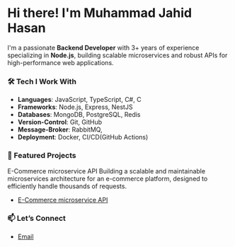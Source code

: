 # Hi there! I'm Muhammad Jahid Hasan

I'm a passionate **Backend Developer** with 3+ years of experience specializing in **Node.js**, building scalable microservices and robust APIs for high-performance web applications.

### 🛠️ Tech I Work With
- **Languages**: JavaScript, TypeScript, C#, C
- **Frameworks**: Node.js, Express, NestJS
- **Databases**: MongoDB, PostgreSQL, Redis
- **Version-Control**: Git, GitHub
- **Message-Broker**: RabbitMQ,
- **Deployment**: Docker, CI/CD(GitHub Actions)


### 📂 Featured Projects
E-Commerce microservice API
Building a scalable and maintainable microservices architecture for an e-commerce platform, designed to efficiently handle thousands of requests.
- [E-Commerce microservice API](https://github.com/MuhammadJahidHasan/ecommerce-backend-microservices)
### 📫 Let’s Connect
- [Email](mjhasan38@gmail.com)
